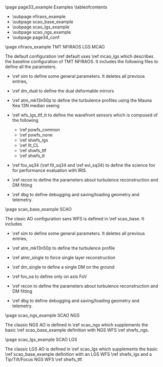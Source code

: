 \page page33_example Examples
\tableofcontents
- \subpage nfiraos_example
- \subpage scao_base_example
- \subpage scao_lgs_example
- \subpage scao_ngs_example
- \subpage page34_conf


\page nfiraos_example TMT NFIRAOS LGS MCAO

The default configuration \ref default uses \ref mcao_lgs which describes the
baseline configuration of TMT NFIRAOS. It includes the following files to
define all the parameters.

- \ref sim to define some general parameters. It deletes all previous entries,

- \ref dm_dual to define the dual deformable mirrors

- \ref atm_mk13n50p to define the turbulence profiles using the Mauna Kea 13N median seeing

- \ref wfs_lgs_ttf_tt to define the wavefront sensors which is composed of the following

    - \ref powfs_common
    - \ref powfs_none
    - \ref shwfs_lgs
    - \ref llt_CL
    - \ref shwfs_ttf
    - \ref shwfs_tt

- \ref fov_sq34 (\ref fit_sq34 and \ref evl_sq34) to define the science fov for performance evaluation with IRIS.

- \ref recon to define the parameters about turbulence reconstruction and DM fitting

- \ref dbg to define debugging and saving/loading geometry and telemetry.


\page scao_base_example SCAO

The clasic AO configuration sans WFS is defined in \ref scao_base. It includes 

- \ref sim to define some general parameters. It deletes all previous entries,

- \ref atm_mk13n50p to define the turbulence profile

- \ref atmr_single to force single layer reconstruction

- \ref dm_single to define a single DM on the ground

- \ref fov_oa to define only on axis FoV

- \ref recon to define the parameters about turbulence reconstruction and DM fitting

- \ref dbg to define debugging and saving/loading geometry and telemetry.

\page scao_ngs_example SCAO NGS

The classic NGS AO is defined in \ref scao_ngs which supplements the basic \ref scao_base_example definition with NGS WFS \ref shwfs_ngs. 

\page scao_lgs_example SCAO LGS

The classic LGS AO is defined in \ref scao_lgs which supplements the basic \ref scao_base_example definition with an LGS WFS \ref shwfs_lgs and a Tip/Tilt/Focus NGS WFS \ref shwfs_ttf. 



